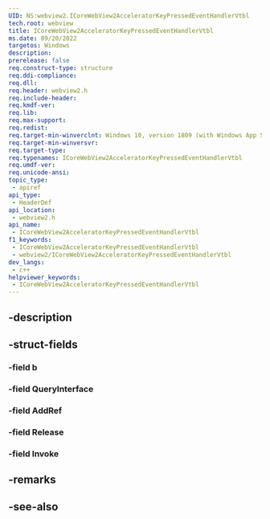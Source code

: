 ```yaml
---
UID: NS:webview2.ICoreWebView2AcceleratorKeyPressedEventHandlerVtbl
tech.root: webview
title: ICoreWebView2AcceleratorKeyPressedEventHandlerVtbl
ms.date: 09/20/2022
targetos: Windows
description: 
prerelease: false
req.construct-type: structure
req.ddi-compliance: 
req.dll: 
req.header: webview2.h
req.include-header: 
req.kmdf-ver: 
req.lib: 
req.max-support: 
req.redist: 
req.target-min-winverclnt: Windows 10, version 1809 (with Windows App SDK 1.1 or later)
req.target-min-winversvr: 
req.target-type: 
req.typenames: ICoreWebView2AcceleratorKeyPressedEventHandlerVtbl
req.umdf-ver: 
req.unicode-ansi: 
topic_type:
 - apiref
api_type:
 - HeaderDef
api_location:
 - webview2.h
api_name:
 - ICoreWebView2AcceleratorKeyPressedEventHandlerVtbl
f1_keywords:
 - ICoreWebView2AcceleratorKeyPressedEventHandlerVtbl
 - webview2/ICoreWebView2AcceleratorKeyPressedEventHandlerVtbl
dev_langs:
 - c++
helpviewer_keywords:
 - ICoreWebView2AcceleratorKeyPressedEventHandlerVtbl
---
```


## -description

## -struct-fields

### -field b

### -field QueryInterface

### -field AddRef

### -field Release

### -field Invoke

## -remarks

## -see-also

